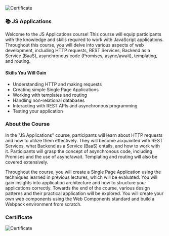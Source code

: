 <img src="https://i.imgur.com/MfJaTqn.png" alt="Certificate"/>
 
### 📚 JS Applications

Welcome to the JS Applications course! This course will equip participants with the knowledge and skills required to work with JavaScript applications. Throughout this course, you will delve into various aspects of web development, including HTTP requests, REST Services, Backend as a Service (BaaS), asynchronous code (Promises, async/await), templating, and routing.

#### Skills You Will Gain

- Understanding HTTP and making requests
- Creating simple Single Page Applications
- Working with templates and routing
- Handling non-relational databases
- Interacting with REST APIs and asynchronous programming
- Testing your application

### About the Course

In the "JS Applications" course, participants will learn about HTTP requests and how to utilize them effectively. They will become acquainted with REST Services, what Backend as a Service (BaaS) entails, and how to work with it. Participants will grasp the concept of asynchronous code, including Promises and the use of async/await. Templating and routing will also be covered extensively.

Throughout the course, you will create a Single Page Application using the techniques learned in previous lectures, which will be evaluated. You will gain insights into application architecture and how to structure your applications correctly. Towards the end of the course, various design patterns and their practical application will be explored. You will create your own web components using the Web Components standard and build a Webpack environment from scratch.

### Certificate

![Certificate](https://i.imgur.com/MfJaTqn.png)
